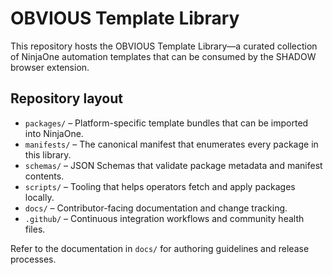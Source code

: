 # OBVIOUS Template Library

This repository hosts the OBVIOUS Template Library—a curated collection of NinjaOne automation templates that can be consumed by the SHADOW browser extension.

## Repository layout

- `packages/` – Platform-specific template bundles that can be imported into NinjaOne.
- `manifests/` – The canonical manifest that enumerates every package in this library.
- `schemas/` – JSON Schemas that validate package metadata and manifest contents.
- `scripts/` – Tooling that helps operators fetch and apply packages locally.
- `docs/` – Contributor-facing documentation and change tracking.
- `.github/` – Continuous integration workflows and community health files.

Refer to the documentation in `docs/` for authoring guidelines and release processes.
